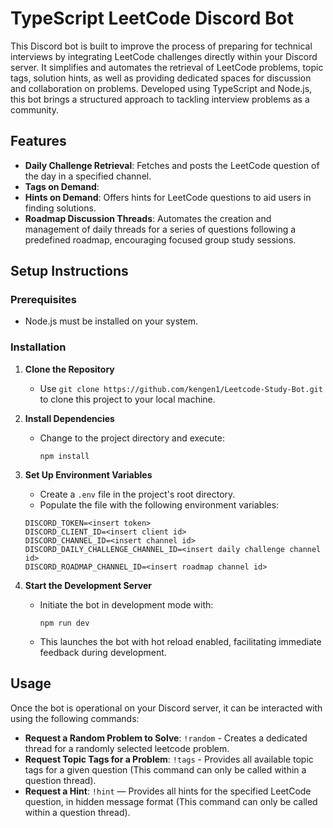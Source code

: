 # TypeScript LeetCode Discord Bot

This Discord bot is built to improve the process of preparing for technical interviews by integrating LeetCode challenges directly within your Discord server. It simplifies and automates the retrieval of LeetCode problems, topic tags, solution hints, as well as providing dedicated spaces for discussion and collaboration on problems. Developed using TypeScript and Node.js, this bot brings a structured approach to tackling interview problems as a community.

## Features

- **Daily Challenge Retrieval**: Fetches and posts the LeetCode question of the day in a specified channel.
- **Tags on Demand**: 
- **Hints on Demand**: Offers hints for LeetCode questions to aid users in finding solutions.
- **Roadmap Discussion Threads**: Automates the creation and management of daily threads for a series of questions following a predefined roadmap, encouraging focused group study sessions.

## Setup Instructions

### Prerequisites

- Node.js must be installed on your system.

### Installation

1. **Clone the Repository**
   - Use `git clone https://github.com/kengen1/Leetcode-Study-Bot.git` to clone this project to your local machine.

2. **Install Dependencies**
   - Change to the project directory and execute:
     ```
     npm install
     ```

3. **Set Up Environment Variables**
   - Create a `.env` file in the project's root directory.
   - Populate the file with the following environment variables:
    ```
    DISCORD_TOKEN=<insert token>
    DISCORD_CLIENT_ID=<insert client id>
    DISCORD_CHANNEL_ID=<insert channel id>
    DISCORD_DAILY_CHALLENGE_CHANNEL_ID=<insert daily challenge channel id>
    DISCORD_ROADMAP_CHANNEL_ID=<insert roadmap channel id>
    ```

4. **Start the Development Server**
   - Initiate the bot in development mode with:
     ```
     npm run dev
     ```
   - This launches the bot with hot reload enabled, facilitating immediate feedback during development.

## Usage

Once the bot is operational on your Discord server, it can be interacted with using the following commands:

- **Request a Random Problem to Solve**: `!random` - Creates a dedicated thread for a randomly selected leetcode problem.
- **Request Topic Tags for a Problem**: `!tags` - Provides all available topic tags for a given question (This command can only be called within a question thread).
- **Request a Hint**: `!hint` — Provides all hints for the specified LeetCode question, in hidden message format (This command can only be called within a question thread).
